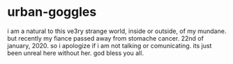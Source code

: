 # urban-goggles
i am a natural to this ve3ry strange world, inside or outside, of my mundane. but recently my fiance passed away from stomache cancer. 22nd of january, 2020. so i apologize if i am not talking or comunicating. its just been unreal here without her. god bless you all.
